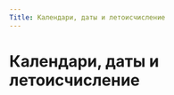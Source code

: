 ```yaml
---
Title: Календари, даты и летоисчисление
---
```



Календари, даты и летоисчисление
================================
